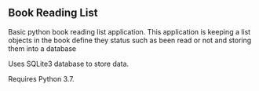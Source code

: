 ## Book Reading List

Basic python book reading list application.
This application is keeping a list objects in the book
define they status such as been read or not and storing them into a database

Uses SQLite3 database to store data. 

Requires Python 3.7.